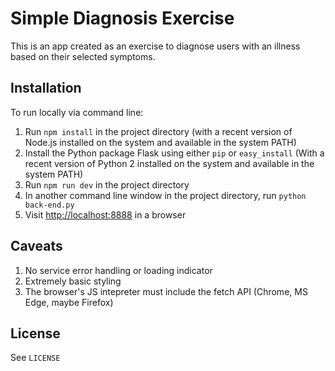 # Simple Diagnosis Exercise

This is an app created as an exercise to diagnose users with an illness based on their selected symptoms.

## Installation

To run locally via command line:

1. Run `npm install` in the project directory (with a recent version of Node.js installed on the system and available in the system PATH)
2. Install the Python package Flask using either `pip` or `easy_install` (With a recent version of Python 2 installed on the system and available in the system PATH)
3. Run `npm run dev` in the project directory
4. In another command line window in the project directory, run `python back-end.py`
5. Visit [http://localhost:8888](http://localhost:8888) in a browser

## Caveats

1. No service error handling or loading indicator
2. Extremely basic styling
3. The browser's JS intepreter must include the fetch API (Chrome, MS Edge, maybe Firefox)

## License

See `LICENSE`
